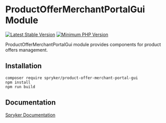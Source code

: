 # ProductOfferMerchantPortalGui Module
[![Latest Stable Version](https://poser.pugx.org/spryker/product-offer-merchant-portal-gui/v/stable.svg)](https://packagist.org/packages/spryker/product-offer-merchant-portal-gui)
[![Minimum PHP Version](https://img.shields.io/badge/php-%3E%3D%208.0-8892BF.svg)](https://php.net/)

ProductOfferMerchantPortalGui module provides components for product offers management.

## Installation

```
composer require spryker/product-offer-merchant-portal-gui
npm install
npm run build
```

## Documentation

[Spryker Documentation](https://docs.spryker.com)
